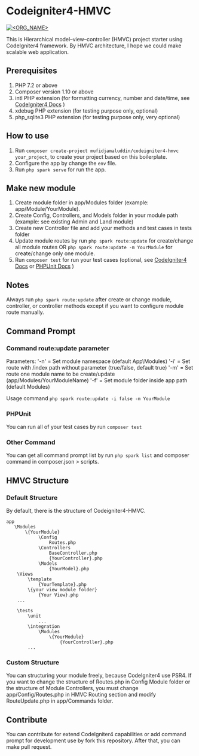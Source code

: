 # Codeigniter4-HMVC

[![<ORG_NAME>](https://circleci.com/gh/MufidJamaluddin/Codeigniter4-HMVC.svg?style=svg)](https://circleci.com/gh/MufidJamaluddin/Codeigniter4-HMVC)

This is Hierarchical model–view–controller (HMVC) project starter using CodeIgniter4 framework. By HMVC architecture, I hope we could make scalable web application. 

## Prerequisites

1. PHP 7.2 or above
2. Composer version 1.10 or above
3. intl PHP extension (for formatting currency, number and date/time, see [CodeIgniter4 Docs](https://codeigniter4.github.io/userguide/intro/requirements.html) )
4. xdebug PHP extension (for testing purpose only, optional)
5. php_sqlite3 PHP extension (for testing purpose only, very optional)

## How to use

1. Run ```composer create-project mufidjamaluddin/codeigniter4-hmvc your_project```, to create your project based on this boilerplate.
2. Configure the app by change the ```env``` file.
3. Run ```php spark serve``` for run the app.

## Make new module

1. Create module folder in app/Modules folder (example: app/Module/YourModule).
2. Create Config, Controllers, and Models folder in your module path (example: see existing Admin and Land module)
3. Create new Controller file and add your methods and test cases in tests folder
4. Update module routes by run ```php spark route:update``` for create/change all module routes
   OR
   ```php spark route:update -m YourModule``` for create/change only one module.
5. Run ```composer test``` for run your test cases (optional, see [CodeIgniter4 Docs](https://codeigniter4.github.io/userguide/testing/index.html) or [PHPUnit Docs](https://phpunit.readthedocs.io/en/9.1/) )

## Notes

Always run ```php spark route:update``` after create or change module, controller, or controller methods except if you want to configure module route manually.

## Command Prompt

### Command route:update parameter

Parameters:
    '-n' = Set module namespace (default App\Modules)
    '-i' = Set route with /index path without parameter (true/false, default true)
    '-m' = Set route one module name to be create/update (app/Modules/YourModuleName)
    '-f' = Set module folder inside app path (default Modules)


Usage command ```php spark route:update -i false -m YourModule```

### PHPUnit

You can run all of your test cases by run ```composer test```

### Other Command

You can get all command prompt list by run ```php spark list``` and composer command in composer.json > scripts.

## HMVC Structure

### Default Structure

By default, there is the structure of Codeigniter4-HMVC.

```
app
   \Modules
       \{YourModule}
            \Config
                Routes.php
            \Controllers
                BaseController.php
                {YourController}.php
            \Models
                {YourModel}.php
    \Views
        \template
            {YourTemplate}.php
        \{your view module folder}
            {Your View}.php
    ...
    
    \tests
        \unit
            ...
        \integration
            \Modules
                \{YourModule}
                    {YourController}.php
        ...
```

### Custom Structure

You can structuring your module freely, because CodeIgniter4 use PSR4. 
If you want to change the structure of Routes.php in Config Module folder or the structure of Module Controllers, you must change app/Config/Routes.php in HMVC Routing section and modify RouteUpdate.php in app/Commands folder.

## Contribute

You can contribute for extend CodeIgniter4 capabilities or add command prompt for development use by fork this repository. After that, you can make pull request.
